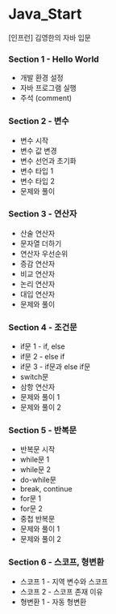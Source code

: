 # Java_Start
[인프런] 김영한의 자바 입문

### Section 1 - Hello World

- 개발 환경 설정
- 자바 프로그램 실행
- 주석 (comment)

### Section 2 - 변수

- 변수 시작
- 변수 값 변경
- 변수 선언과 초기화
- 변수 타입 1
- 변수 타입 2
- 문제와 풀이

### Section 3 - 연산자

- 산술 연산자
- 문자열 더하기
- 연산자 우선순위
- 증감 연산자
- 비교 연산자
- 논리 연산자
- 대입 연산자
- 문제와 풀이

### Section 4 - 조건문

- if문 1 - if, else
- if문 2 - else if
- if문 3 - if문과 else if문
- switch문
- 삼항 연산자
- 문제와 풀이 1
- 문제와 풀이 2

### Section 5 - 반복문

- 반복문 시작
- while문 1
- while문 2
- do-while문
- break, continue
- for문 1
- for문 2
- 중첩 반복문
- 문제와 풀이 1
- 문제와 풀이 2

### Section 6 - 스코프, 형변환

- 스코프 1 - 지역 변수와 스코프
- 스코프 2 - 스코프 존재 이유
- 형변환 1 - 자동 형변환